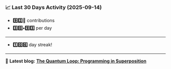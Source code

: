 <!--START_STATS-->
### 📈 Last 30 Days Activity (2025-09-14)  
- **9️⃣2️⃣🎱** contributions  
- **3️⃣0️⃣•9️⃣3️⃣** per day
---
- **1️⃣0️⃣6️⃣** day streak!
---
📝 **Latest blog:** [**The Quantum Loop: Programming in Superposition**](https://andriak.com/blog/quantum-loop)
<!--END_STATS-->

